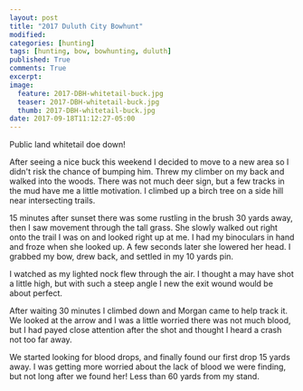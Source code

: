 ```yaml
---
layout: post
title: "2017 Duluth City Bowhunt"
modified:
categories: [hunting]
tags: [hunting, bow, bowhunting, duluth]
published: True
comments: True
excerpt:
image:
  feature: 2017-DBH-whitetail-buck.jpg
  teaser: 2017-DBH-whitetail-buck.jpg
  thumb: 2017-DBH-whitetail-buck.jpg
date: 2017-09-18T11:12:27-05:00
---
```



Public land whitetail doe down!

After seeing a nice buck this weekend I decided to move to a new area so I didn't risk the chance of bumping him. Threw my climber on my back and walked into the woods. There was not much deer sign, but a few tracks in the mud have me a little motivation. I climbed up a birch tree on a side hill near intersecting trails.

15 minutes after sunset there was some rustling in the brush 30 yards away, then I saw movement through the tall grass. She slowly walked out right onto the trail I was on and looked right up at me. I had my binoculars in hand and froze when she looked up. A few seconds later she lowered her head. I grabbed my bow, drew back, and settled in my 10 yards pin.

I watched as my lighted nock flew through the air. I thought a may have shot a little high, but with such a steep angle I new the exit wound would be about perfect.

After waiting 30 minutes I climbed down and Morgan came to help track it. We looked at the arrow and I was a little worried there was not much blood, but I had payed close attention after the shot and thought I heard a crash not too far away.

We started looking for blood drops, and finally found our first drop 15 yards away. I was getting more worried about the lack of blood we were finding, but not long after we found her! Less than 60 yards from my stand.